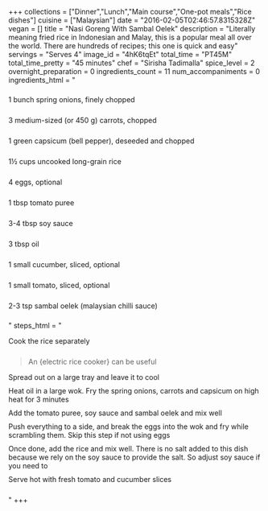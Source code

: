 +++
collections = ["Dinner","Lunch","Main course","One-pot meals","Rice dishes"]
cuisine = ["Malaysian"]
date = "2016-02-05T02:46:57.8315328Z"
vegan = []
title = "Nasi Goreng With Sambal Oelek"
description = "Literally meaning fried rice in Indonesian and Malay, this is a popular meal all over the world. There are hundreds of recipes; this one is quick and easy"
servings = "Serves 4"
image_id = "4hK6tqEt"
total_time = "PT45M"
total_time_pretty = "45 minutes"
chef = "Sirisha Tadimalla"
spice_level = 2
overnight_preparation = 0
ingredients_count = 11
num_accompaniments = 0
ingredients_html = "<ul style='padding-left: 0; list-style: none;'><li itemprop='recipeIngredient' style='margin: 8px 0px;padding: 8px 0px;'>1 bunch spring onions, finely chopped</li><li itemprop='recipeIngredient' style='margin: 8px 0px;padding: 8px 0px;'>3 medium-sized (or 450 g) carrots, chopped</li><li itemprop='recipeIngredient' style='margin: 8px 0px;padding: 8px 0px;'>1 green capsicum (bell pepper), deseeded and chopped</li><li itemprop='recipeIngredient' style='margin: 8px 0px;padding: 8px 0px;'>1½ cups uncooked long-grain rice</li><li itemprop='recipeIngredient' style='margin: 8px 0px;padding: 8px 0px;'>4 eggs, optional</li><li itemprop='recipeIngredient' style='margin: 8px 0px;padding: 8px 0px;'>1 tbsp tomato puree</li><li itemprop='recipeIngredient' style='margin: 8px 0px;padding: 8px 0px;'>3-4 tbsp soy sauce</li><li itemprop='recipeIngredient' style='margin: 8px 0px;padding: 8px 0px;'>3 tbsp oil</li><li itemprop='recipeIngredient' style='margin: 8px 0px;padding: 8px 0px;'>1 small cucumber, sliced, optional</li><li itemprop='recipeIngredient' style='margin: 8px 0px;padding: 8px 0px;'>1 small tomato, sliced, optional</li><li itemprop='recipeIngredient' style='margin: 8px 0px;padding: 8px 0px;'>2-3 tsp sambal oelek (malaysian chilli sauce) </li></ul>"
steps_html = "<ol style='list-style: none inside; padding-left: 0px;'><li style='padding-bottom: 10px;'><i class='step-track-icon fa fa-square-o'></i><span class='step-text' itemprop='recipeInstructions'>Cook the rice separately</span></li><blockquote>An {electric rice cooker} can be useful</blockquote><li style='padding-bottom: 10px;'><i class='step-track-icon fa fa-square-o'></i><span class='step-text' itemprop='recipeInstructions'>Spread out on a large tray and leave it to cool</span></li><li style='padding-bottom: 10px;'><i class='step-track-icon fa fa-square-o'></i><span class='step-text' itemprop='recipeInstructions'>Heat oil in a large wok. Fry the spring onions, carrots and capsicum on high heat for 3 minutes</span></li><li style='padding-bottom: 10px;'><i class='step-track-icon fa fa-square-o'></i><span class='step-text' itemprop='recipeInstructions'>Add the tomato puree, soy sauce and sambal oelek and mix well</span></li><li style='padding-bottom: 10px;'><i class='step-track-icon fa fa-square-o'></i><span class='step-text' itemprop='recipeInstructions'>Push everything to a side, and break the eggs into the wok and fry while scrambling them. Skip this step if not using eggs</span></li><li style='padding-bottom: 10px;'><i class='step-track-icon fa fa-square-o'></i><span class='step-text' itemprop='recipeInstructions'>Once done, add the rice and mix well. There is no salt added to this dish because we rely on the soy sauce to provide the salt. So adjust soy sauce if you need to</span></li><li style='padding-bottom: 10px;'><i class='step-track-icon fa fa-square-o'></i><span class='step-text' itemprop='recipeInstructions'>Serve hot with fresh tomato and cucumber slices</span></li></ol>"
+++
